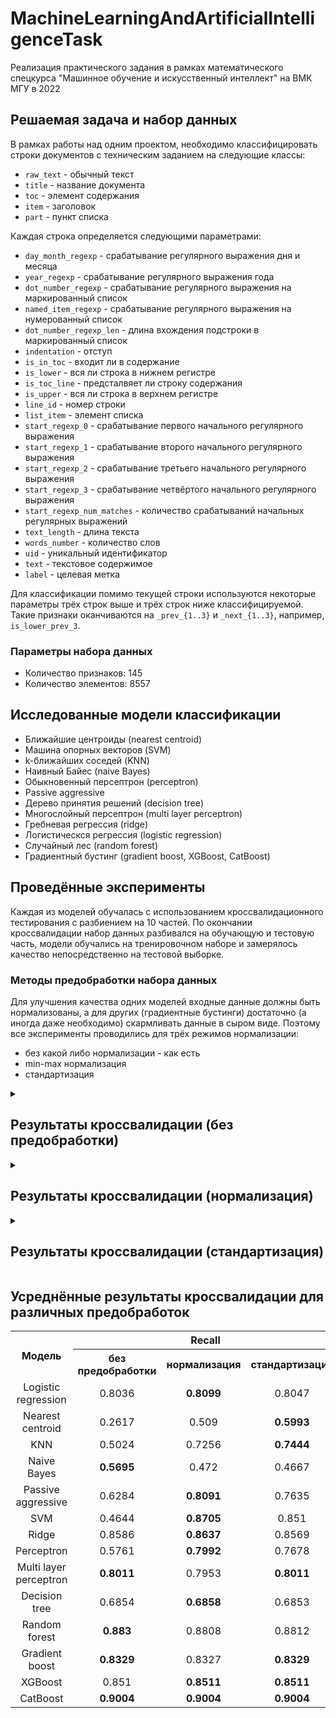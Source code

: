 # MachineLearningAndArtificialIntelligenceTask
Реализация практического задания в рамках математического спецкурса "Машинное обучение и искусственный интеллект" на ВМК МГУ в 2022

## Решаемая задача и набор данных
В рамках работы над одним проектом, необходимо классифицировать строки документов с техническим заданием на следующие классы:

* `raw_text` - обычный текст
* `title` - название документа
* `toc` - элемент содержания
* `item` - заголовок
* `part` - пункт списка

Каждая строка определяется следующими параметрами:

* `day_month_regexp` - срабатывание регулярного выражения дня и месяца
* `year_regexp` - срабатывание регулярного выражения года
* `dot_number_regexp` - срабатывание регулярного выражения на маркированный список
* `named_item_regexp` - срабатывание регулярного выражения на нумерованный список
* `dot_number_regexp_len` - длина вхождения подстроки в маркированный список
* `indentation` - отступ
* `is_in_toc` - входит ли в содержание
* `is_lower` - вся ли строка в нижнем регистре
* `is_toc_line` - предсталвяет ли строку содержания
* `is_upper` - вся ли строка в верхнем регистре
* `line_id` - номер строки
* `list_item` - элемент списка
* `start_regexp_0` - срабатывание первого начального регулярного выражения
* `start_regexp_1` - срабатывание второго начального регулярного выражения
* `start_regexp_2` - срабатывание третьего начального регулярного выражения
* `start_regexp_3` - срабатывание четвёртого начального регулярного выражения
* `start_regexp_num_matches` - количество срабатываний начальных регулярных выражений
* `text_length` - длина текста
* `words_number` - количество слов
* `uid` - уникальный идентификатор
* `text` - текстовое содержимое
* `label` - целевая метка

Для классификации помимо текущей строки используются некоторые параметры трёх строк выше и трёх строк ниже классифицируемой. Такие признаки оканчиваются на `_prev_{1..3}` и `_next_{1..3}`, например, `is_lower_prev_3`.

### Параметры набора данных

* Количество признаков: 145
* Количество элементов: 8557

## Исследованные модели классификации

* Ближайшие центроиды (nearest centroid)
* Машина опорных векторов (SVM)
* k-ближайших соседей (KNN)
* Наивный Байес (naive Bayes)
* Обыкновенный персептрон (perceptron)
* Passive aggressive
* Дерево принятия решений (decision tree)
* Многослойный персептрон (multi layer perceptron)
* Гребневая регрессия (ridge)
* Логистическся регрессия (logistic regression)
* Случайный лес (random forest)
* Градиентный бустинг (gradient boost, XGBoost, CatBoost)

## Проведённые эксперименты

Каждая из моделей обучалась с использованием кроссвалидационного тестирования с разбиением на 10 частей. По окончании кроссвалидации набор данных разбивался на обучающую и тестовую часть, модели обучались на тренировочном наборе и замерялось качество непосредственно на тестовой выборке.

### Методы предобработки набора данных
Для улучшения качества одних моделей входные данные должны быть нормализованы, а для других (градиентные бустинги) достаточно (а иногда даже необходимо) скармливать данные в сыром виде. Поэтому все эксперименты проводились для трёх режимов нормализации:

* без какой либо нормализации - как есть
* min-max нормализация
* стандартизация

<details>
    <summary><h2>Результаты кроссвалидации (без предобработки)</h2></summary>

### Logistic regression
| Разбиение  | в среднем |     1 / 10 |     2 / 10 |     3 / 10 |     4 / 10 |     5 / 10 |     6 / 10 |     7 / 10 |     8 / 10 |     9 / 10 |    10 / 10 |
|       :-:  |       :-: |        :-: |        :-: |        :-: |        :-: |        :-: |        :-: |        :-: |        :-: |        :-: |        :-: |
| Recall     |    0.8036 |     0.8316 |     0.7318 |     0.8252 |     0.8726 |     0.7960 |     0.6105 |     0.8804 |     0.8557 |     0.8215 |     0.8105 |
| Precision  |    0.8065 |     0.6848 |     0.8656 |     0.8980 |     0.8825 |     0.8094 |     0.6929 |     0.8031 |     0.7417 |     0.8435 |     0.8433 |
| f1         |    0.7847 |     0.7072 |     0.7507 |     0.8286 |     0.8742 |     0.7987 |     0.6324 |     0.8294 |     0.7783 |     0.8261 |     0.8211 |
| Accuracy   |    0.8818 |     0.7967 |     0.8575 |     0.9299 |     0.9077 |     0.8902 |     0.9848 |     0.8737 |     0.8632 |     0.8596 |     0.8550 |

### Nearest centroid
| Разбиение  | в среднем |     1 / 10 |     2 / 10 |     3 / 10 |     4 / 10 |     5 / 10 |     6 / 10 |     7 / 10 |     8 / 10 |     9 / 10 |    10 / 10 |
|       :-:  |       :-: |        :-: |        :-: |        :-: |        :-: |        :-: |        :-: |        :-: |        :-: |        :-: |        :-: |
| Recall     |    0.2617 |     0.4036 |     0.1838 |     0.2611 |     0.2483 |     0.1107 |     0.0000 |     0.3377 |     0.4108 |     0.3679 |     0.2927 |
| Precision  |    0.3527 |     0.4168 |     0.3112 |     0.5353 |     0.5000 |     0.1577 |     0.0000 |     0.4024 |     0.4085 |     0.3857 |     0.4089 |
| f1         |    0.2294 |     0.4014 |     0.1314 |     0.2767 |     0.2543 |     0.1290 |     0.0000 |     0.2605 |     0.3027 |     0.2533 |     0.2845 |
| Accuracy   |    0.2788 |     0.6893 |     0.1589 |     0.2336 |     0.2921 |     0.2079 |     0.0000 |     0.2772 |     0.3041 |     0.3111 |     0.3135 |

### KNN
| Разбиение  | в среднем |     1 / 10 |     2 / 10 |     3 / 10 |     4 / 10 |     5 / 10 |     6 / 10 |     7 / 10 |     8 / 10 |     9 / 10 |    10 / 10 |
|       :-:  |       :-: |        :-: |        :-: |        :-: |        :-: |        :-: |        :-: |        :-: |        :-: |        :-: |        :-: |
| Recall     |    0.5024 |     0.5907 |     0.4079 |     0.5604 |     0.5361 |     0.3747 |     0.4846 |     0.5238 |     0.4610 |     0.5233 |     0.5613 |
| Precision  |    0.4545 |     0.3652 |     0.3720 |     0.4780 |     0.4807 |     0.3395 |     0.4923 |     0.5014 |     0.4358 |     0.5316 |     0.5487 |
| f1         |    0.4533 |     0.4118 |     0.3852 |     0.4931 |     0.4940 |     0.3442 |     0.4880 |     0.4878 |     0.4097 |     0.4812 |     0.5377 |
| Accuracy   |    0.5801 |     0.5596 |     0.5724 |     0.4650 |     0.5082 |     0.7407 |     0.9311 |     0.4947 |     0.4807 |     0.4901 |     0.5591 |

### Naive Bayes
| Разбиение  | в среднем |     1 / 10 |     2 / 10 |     3 / 10 |     4 / 10 |     5 / 10 |     6 / 10 |     7 / 10 |     8 / 10 |     9 / 10 |    10 / 10 |
|       :-:  |       :-: |        :-: |        :-: |        :-: |        :-: |        :-: |        :-: |        :-: |        :-: |        :-: |        :-: |
| Recall     |    0.5695 |     0.7818 |     0.5838 |     0.6286 |     0.6781 |     0.3830 |     0.2296 |     0.6465 |     0.5510 |     0.6772 |     0.5349 |
| Precision  |    0.5977 |     0.7686 |     0.4877 |     0.7708 |     0.7439 |     0.4022 |     0.1581 |     0.6810 |     0.6088 |     0.7222 |     0.6333 |
| f1         |    0.5253 |     0.7692 |     0.4987 |     0.5974 |     0.6543 |     0.3478 |     0.0991 |     0.5810 |     0.5132 |     0.6619 |     0.5304 |
| Accuracy   |    0.5894 |     0.8026 |     0.6600 |     0.6297 |     0.6834 |     0.5970 |     0.1542 |     0.6211 |     0.5485 |     0.6468 |     0.5509 |

### Passive aggressive
| Разбиение  | в среднем |     1 / 10 |     2 / 10 |     3 / 10 |     4 / 10 |     5 / 10 |     6 / 10 |     7 / 10 |     8 / 10 |     9 / 10 |    10 / 10 |
|       :-:  |       :-: |        :-: |        :-: |        :-: |        :-: |        :-: |        :-: |        :-: |        :-: |        :-: |        :-: |
| Recall     |    0.6284 |     0.5617 |     0.4733 |     0.6209 |     0.7240 |     0.3647 |     0.7494 |     0.7400 |     0.6289 |     0.6375 |     0.7840 |
| Precision  |    0.5668 |     0.4208 |     0.5971 |     0.5967 |     0.6246 |     0.3216 |     0.4383 |     0.7245 |     0.6455 |     0.6375 |     0.6616 |
| f1         |    0.5423 |     0.4525 |     0.4910 |     0.4855 |     0.6214 |     0.2101 |     0.5227 |     0.7208 |     0.6152 |     0.6210 |     0.6831 |
| Accuracy   |    0.6855 |     0.6811 |     0.7150 |     0.5339 |     0.7196 |     0.3902 |     0.9790 |     0.7532 |     0.6409 |     0.7357 |     0.7064 |

### SVM
| Разбиение  | в среднем |     1 / 10 |     2 / 10 |     3 / 10 |     4 / 10 |     5 / 10 |     6 / 10 |     7 / 10 |     8 / 10 |     9 / 10 |    10 / 10 |
|       :-:  |       :-: |        :-: |        :-: |        :-: |        :-: |        :-: |        :-: |        :-: |        :-: |        :-: |        :-: |
| Recall     |    0.4644 |     0.2718 |     0.4593 |     0.2158 |     0.5123 |     0.7829 |     0.2418 |     0.4918 |     0.5742 |     0.4420 |     0.6520 |
| Precision  |    0.3018 |     0.2505 |     0.3438 |     0.1595 |     0.3137 |     0.5611 |     0.2491 |     0.2477 |     0.3474 |     0.2246 |     0.3205 |
| f1         |    0.2953 |     0.1929 |     0.3685 |     0.1556 |     0.3180 |     0.5654 |     0.2454 |     0.2325 |     0.3416 |     0.2029 |     0.3305 |
| Accuracy   |    0.5012 |     0.4428 |     0.6098 |     0.3107 |     0.4077 |     0.7465 |     0.9638 |     0.3778 |     0.4398 |     0.3029 |     0.4105 |

### Ridge
| Разбиение  | в среднем |     1 / 10 |     2 / 10 |     3 / 10 |     4 / 10 |     5 / 10 |     6 / 10 |     7 / 10 |     8 / 10 |     9 / 10 |    10 / 10 |
|       :-:  |       :-: |        :-: |        :-: |        :-: |        :-: |        :-: |        :-: |        :-: |        :-: |        :-: |        :-: |
| Recall     |    0.8586 |     0.8843 |     0.8494 |     0.8429 |     0.8500 |     0.9152 |     0.8520 |     0.8733 |     0.8378 |     0.8316 |     0.8498 |
| Precision  |    0.7492 |     0.6342 |     0.6987 |     0.9263 |     0.8017 |     0.6988 |     0.7500 |     0.7550 |     0.6750 |     0.7789 |     0.7731 |
| f1         |    0.7726 |     0.7096 |     0.7541 |     0.8725 |     0.8162 |     0.7318 |     0.7409 |     0.7795 |     0.7213 |     0.7989 |     0.8010 |
| Accuracy   |    0.8714 |     0.8259 |     0.8493 |     0.9042 |     0.8902 |     0.8902 |     0.9778 |     0.8374 |     0.8444 |     0.8468 |     0.8480 |

### Perceptron
| Разбиение  | в среднем |     1 / 10 |     2 / 10 |     3 / 10 |     4 / 10 |     5 / 10 |     6 / 10 |     7 / 10 |     8 / 10 |     9 / 10 |    10 / 10 |
|       :-:  |       :-: |        :-: |        :-: |        :-: |        :-: |        :-: |        :-: |        :-: |        :-: |        :-: |        :-: |
| Recall     |    0.5761 |     0.5348 |     0.3267 |     0.4637 |     0.4907 |     0.6961 |     0.6850 |     0.5773 |     0.7079 |     0.6698 |     0.6086 |
| Precision  |    0.5209 |     0.3692 |     0.3286 |     0.3392 |     0.5409 |     0.6358 |     0.8062 |     0.6128 |     0.4183 |     0.5704 |     0.5879 |
| f1         |    0.4833 |     0.3636 |     0.2369 |     0.3622 |     0.5031 |     0.6571 |     0.6114 |     0.5826 |     0.4129 |     0.5187 |     0.5843 |
| Accuracy   |    0.6314 |     0.6986 |     0.4136 |     0.5035 |     0.6600 |     0.7255 |     0.8423 |     0.6117 |     0.5696 |     0.6304 |     0.6585 |

### Multi layer perceptron
| Разбиение  | в среднем |     1 / 10 |     2 / 10 |     3 / 10 |     4 / 10 |     5 / 10 |     6 / 10 |     7 / 10 |     8 / 10 |     9 / 10 |    10 / 10 |
|       :-:  |       :-: |        :-: |        :-: |        :-: |        :-: |        :-: |        :-: |        :-: |        :-: |        :-: |        :-: |
| Recall     |    0.8011 |     0.8655 |     0.7608 |     0.8695 |     0.8142 |     0.7690 |     0.6994 |     0.8812 |     0.7854 |     0.7884 |     0.7777 |
| Precision  |    0.7848 |     0.6785 |     0.8582 |     0.8271 |     0.8309 |     0.7418 |     0.6953 |     0.8481 |     0.7304 |     0.8669 |     0.7708 |
| f1         |    0.7782 |     0.7385 |     0.7754 |     0.8252 |     0.8191 |     0.7537 |     0.6960 |     0.8593 |     0.7442 |     0.8113 |     0.7591 |
| Accuracy   |    0.8642 |     0.8329 |     0.8528 |     0.8563 |     0.8820 |     0.8493 |     0.9942 |     0.8795 |     0.8281 |     0.8842 |     0.7825 |

### Decision tree
| Разбиение  | в среднем |     1 / 10 |     2 / 10 |     3 / 10 |     4 / 10 |     5 / 10 |     6 / 10 |     7 / 10 |     8 / 10 |     9 / 10 |    10 / 10 |
|       :-:  |       :-: |        :-: |        :-: |        :-: |        :-: |        :-: |        :-: |        :-: |        :-: |        :-: |        :-: |
| Recall     |    0.6854 |     0.8057 |     0.4701 |     0.7559 |     0.7747 |     0.4614 |     0.4834 |     0.8321 |     0.7394 |     0.7724 |     0.7592 |
| Precision  |    0.7130 |     0.7438 |     0.6307 |     0.8575 |     0.8703 |     0.4381 |     0.5103 |     0.7972 |     0.6595 |     0.8520 |     0.7705 |
| f1         |    0.6843 |     0.7505 |     0.4830 |     0.7992 |     0.8132 |     0.4474 |     0.4920 |     0.8095 |     0.6842 |     0.8009 |     0.7633 |
| Accuracy   |    0.8362 |     0.8037 |     0.6811 |     0.8703 |     0.8692 |     0.8843 |     0.9778 |     0.8491 |     0.7778 |     0.8491 |     0.8000 |

### Random forest
| Разбиение  | в среднем |     1 / 10 |     2 / 10 |     3 / 10 |     4 / 10 |     5 / 10 |     6 / 10 |     7 / 10 |     8 / 10 |     9 / 10 |    10 / 10 |
|       :-:  |       :-: |        :-: |        :-: |        :-: |        :-: |        :-: |        :-: |        :-: |        :-: |        :-: |        :-: |
| Recall     |    0.8830 |     0.8454 |     0.8585 |     0.9595 |     0.9472 |     0.6935 |     0.9992 |     0.9081 |     0.9225 |     0.8507 |     0.8451 |
| Precision  |    0.8067 |     0.5745 |     0.8884 |     0.9500 |     0.8840 |     0.5764 |     0.9454 |     0.8371 |     0.7261 |     0.8948 |     0.7898 |
| f1         |    0.8250 |     0.6191 |     0.8664 |     0.9544 |     0.9094 |     0.6093 |     0.9710 |     0.8646 |     0.7792 |     0.8639 |     0.8123 |
| Accuracy   |    0.9018 |     0.8002 |     0.8820 |     0.9650 |     0.9322 |     0.9100 |     0.9977 |     0.8959 |     0.8830 |     0.8982 |     0.8538 |

### Gradient boost
| Разбиение  | в среднем |     1 / 10 |     2 / 10 |     3 / 10 |     4 / 10 |     5 / 10 |     6 / 10 |     7 / 10 |     8 / 10 |     9 / 10 |    10 / 10 |
|       :-:  |       :-: |        :-: |        :-: |        :-: |        :-: |        :-: |        :-: |        :-: |        :-: |        :-: |        :-: |
| Recall     |    0.8329 |     0.8966 |     0.5546 |     0.9365 |     0.9078 |     0.7017 |     0.7494 |     0.9247 |     0.8797 |     0.8897 |     0.8885 |
| Precision  |    0.7921 |     0.8046 |     0.6795 |     0.9146 |     0.9085 |     0.5733 |     0.7079 |     0.8488 |     0.7453 |     0.9142 |     0.8243 |
| f1         |    0.7967 |     0.8378 |     0.5498 |     0.9227 |     0.9058 |     0.6071 |     0.7276 |     0.8787 |     0.7891 |     0.8981 |     0.8504 |
| Accuracy   |    0.9051 |     0.8680 |     0.8201 |     0.9544 |     0.9276 |     0.9112 |     0.9930 |     0.9099 |     0.8655 |     0.9170 |     0.8842 |

### XGBoost
| Разбиение  | в среднем |     1 / 10 |     2 / 10 |     3 / 10 |     4 / 10 |     5 / 10 |     6 / 10 |     7 / 10 |     8 / 10 |     9 / 10 |    10 / 10 |
|       :-:  |       :-: |        :-: |        :-: |        :-: |        :-: |        :-: |        :-: |        :-: |        :-: |        :-: |        :-: |
| Recall     |    0.8510 |     0.8860 |     0.5871 |     0.8953 |     0.9227 |     0.6929 |     0.9622 |     0.9202 |     0.9033 |     0.8866 |     0.8535 |
| Precision  |    0.8242 |     0.7796 |     0.7159 |     0.9084 |     0.9425 |     0.5772 |     0.9450 |     0.8560 |     0.7561 |     0.9182 |     0.8428 |
| f1         |    0.8248 |     0.8233 |     0.6010 |     0.9003 |     0.9313 |     0.6096 |     0.9534 |     0.8800 |     0.8033 |     0.8990 |     0.8469 |
| Accuracy   |    0.9119 |     0.8692 |     0.8657 |     0.9439 |     0.9276 |     0.9112 |     0.9965 |     0.9123 |     0.8678 |     0.9427 |     0.8819 |

### CatBoost
| Разбиение  | в среднем |     1 / 10 |     2 / 10 |     3 / 10 |     4 / 10 |     5 / 10 |     6 / 10 |     7 / 10 |     8 / 10 |     9 / 10 |    10 / 10 |
|       :-:  |       :-: |        :-: |        :-: |        :-: |        :-: |        :-: |        :-: |        :-: |        :-: |        :-: |        :-: |
| Recall     |    0.9004 |     0.9225 |     0.7452 |     0.9247 |     0.9302 |     0.9496 |     0.9622 |     0.9249 |     0.9245 |     0.8747 |     0.8457 |
| Precision  |    0.8630 |     0.7939 |     0.8815 |     0.9147 |     0.9369 |     0.7661 |     0.9450 |     0.8560 |     0.7866 |     0.9354 |     0.8141 |
| f1         |    0.8680 |     0.8456 |     0.7778 |     0.9182 |     0.9327 |     0.8127 |     0.9534 |     0.8814 |     0.8329 |     0.8970 |     0.8282 |
| Accuracy   |    0.9139 |     0.8855 |     0.8633 |     0.9498 |     0.9334 |     0.9136 |     0.9965 |     0.9088 |     0.8901 |     0.9298 |     0.8678 |

</details>


<details>
    <summary><h2>Результаты кроссвалидации (нормализация)</h2></summary>

### Logistic regression
| Разбиение  | в среднем |     1 / 10 |     2 / 10 |     3 / 10 |     4 / 10 |     5 / 10 |     6 / 10 |     7 / 10 |     8 / 10 |     9 / 10 |    10 / 10 |
|       :-:  |       :-: |        :-: |        :-: |        :-: |        :-: |        :-: |        :-: |        :-: |        :-: |        :-: |        :-: |
| Recall     |    0.8099 |     0.9174 |     0.6571 |     0.8089 |     0.8837 |     0.7940 |     0.6164 |     0.8994 |     0.8464 |     0.8525 |     0.8228 |
| Precision  |    0.7600 |     0.6576 |     0.6064 |     0.9146 |     0.8699 |     0.7296 |     0.6026 |     0.8137 |     0.7518 |     0.8873 |     0.7664 |
| f1         |    0.7647 |     0.7148 |     0.6249 |     0.8357 |     0.8741 |     0.7500 |     0.5751 |     0.8408 |     0.7787 |     0.8646 |     0.7884 |
| Accuracy   |    0.8883 |     0.8668 |     0.8341 |     0.9194 |     0.9054 |     0.8914 |     0.9836 |     0.8854 |     0.8643 |     0.8936 |     0.8386 |

### Nearest centroid
| Разбиение  | в среднем |     1 / 10 |     2 / 10 |     3 / 10 |     4 / 10 |     5 / 10 |     6 / 10 |     7 / 10 |     8 / 10 |     9 / 10 |    10 / 10 |
|       :-:  |       :-: |        :-: |        :-: |        :-: |        :-: |        :-: |        :-: |        :-: |        :-: |        :-: |        :-: |
| Recall     |    0.5090 |     0.4742 |     0.4796 |     0.4970 |     0.5212 |     0.4033 |     0.4620 |     0.5890 |     0.4803 |     0.5603 |     0.6234 |
| Precision  |    0.5279 |     0.3193 |     0.5433 |     0.5910 |     0.7007 |     0.3591 |     0.2272 |     0.6610 |     0.5508 |     0.6564 |     0.6704 |
| f1         |    0.4700 |     0.2829 |     0.4689 |     0.4980 |     0.5343 |     0.3751 |     0.2860 |     0.5988 |     0.4771 |     0.5601 |     0.6186 |
| Accuracy   |    0.6571 |     0.6157 |     0.6928 |     0.6484 |     0.6414 |     0.7523 |     0.7371 |     0.6515 |     0.5544 |     0.6480 |     0.6292 |

### KNN
| Разбиение  | в среднем |     1 / 10 |     2 / 10 |     3 / 10 |     4 / 10 |     5 / 10 |     6 / 10 |     7 / 10 |     8 / 10 |     9 / 10 |    10 / 10 |
|       :-:  |       :-: |        :-: |        :-: |        :-: |        :-: |        :-: |        :-: |        :-: |        :-: |        :-: |        :-: |
| Recall     |    0.7256 |     0.5945 |     0.6370 |     0.8521 |     0.8063 |     0.8035 |     0.4616 |     0.8288 |     0.7667 |     0.7760 |     0.7293 |
| Precision  |    0.6351 |     0.4627 |     0.4996 |     0.8481 |     0.8122 |     0.6948 |     0.4830 |     0.6627 |     0.5757 |     0.6786 |     0.6340 |
| f1         |    0.6514 |     0.4927 |     0.5449 |     0.8455 |     0.8059 |     0.7210 |     0.4356 |     0.6952 |     0.6106 |     0.7130 |     0.6498 |
| Accuracy   |    0.8257 |     0.7500 |     0.8072 |     0.8680 |     0.8879 |     0.8703 |     0.9685 |     0.7883 |     0.7743 |     0.7813 |     0.7614 |

### Naive Bayes
| Разбиение  | в среднем |     1 / 10 |     2 / 10 |     3 / 10 |     4 / 10 |     5 / 10 |     6 / 10 |     7 / 10 |     8 / 10 |     9 / 10 |    10 / 10 |
|       :-:  |       :-: |        :-: |        :-: |        :-: |        :-: |        :-: |        :-: |        :-: |        :-: |        :-: |        :-: |
| Recall     |    0.4720 |     0.6667 |     0.4906 |     0.4149 |     0.5855 |     0.3859 |     0.2096 |     0.3938 |     0.4904 |     0.6349 |     0.4477 |
| Precision  |    0.5140 |     0.6307 |     0.3945 |     0.6914 |     0.6787 |     0.3489 |     0.0706 |     0.6145 |     0.5544 |     0.5720 |     0.5847 |
| f1         |    0.3909 |     0.5021 |     0.3221 |     0.4546 |     0.5231 |     0.2442 |     0.0265 |     0.4585 |     0.4324 |     0.4725 |     0.4728 |
| Accuracy   |    0.4135 |     0.3189 |     0.3271 |     0.4848 |     0.5654 |     0.4591 |     0.0292 |     0.5357 |     0.4655 |     0.4491 |     0.5006 |

### Passive aggressive
| Разбиение  | в среднем |     1 / 10 |     2 / 10 |     3 / 10 |     4 / 10 |     5 / 10 |     6 / 10 |     7 / 10 |     8 / 10 |     9 / 10 |    10 / 10 |
|       :-:  |       :-: |        :-: |        :-: |        :-: |        :-: |        :-: |        :-: |        :-: |        :-: |        :-: |        :-: |
| Recall     |    0.8091 |     0.8197 |     0.8519 |     0.7782 |     0.8454 |     0.8847 |     0.6050 |     0.8966 |     0.7559 |     0.8584 |     0.7953 |
| Precision  |    0.7897 |     0.6448 |     0.8607 |     0.9234 |     0.8853 |     0.8024 |     0.6893 |     0.7854 |     0.6653 |     0.8795 |     0.7608 |
| f1         |    0.7791 |     0.6787 |     0.8486 |     0.8138 |     0.8615 |     0.8330 |     0.6255 |     0.8148 |     0.6798 |     0.8605 |     0.7746 |
| Accuracy   |    0.8565 |     0.7780 |     0.8586 |     0.8843 |     0.8703 |     0.9077 |     0.9708 |     0.8702 |     0.7579 |     0.8725 |     0.7942 |

### SVM
| Разбиение  | в среднем |     1 / 10 |     2 / 10 |     3 / 10 |     4 / 10 |     5 / 10 |     6 / 10 |     7 / 10 |     8 / 10 |     9 / 10 |    10 / 10 |
|       :-:  |       :-: |        :-: |        :-: |        :-: |        :-: |        :-: |        :-: |        :-: |        :-: |        :-: |        :-: |
| Recall     |    0.8705 |     0.9303 |     0.8548 |     0.9030 |     0.8705 |     0.8820 |     0.7762 |     0.9010 |     0.8709 |     0.8779 |     0.8382 |
| Precision  |    0.7949 |     0.7258 |     0.7363 |     0.9188 |     0.8728 |     0.7284 |     0.7325 |     0.8173 |     0.7498 |     0.8927 |     0.7749 |
| f1         |    0.8085 |     0.7986 |     0.7833 |     0.9099 |     0.8689 |     0.7629 |     0.6529 |     0.8454 |     0.7821 |     0.8828 |     0.7979 |
| Accuracy   |    0.8968 |     0.8727 |     0.8598 |     0.9369 |     0.9065 |     0.9030 |     0.9766 |     0.8854 |     0.8713 |     0.9088 |     0.8468 |

### Ridge
| Разбиение  | в среднем |     1 / 10 |     2 / 10 |     3 / 10 |     4 / 10 |     5 / 10 |     6 / 10 |     7 / 10 |     8 / 10 |     9 / 10 |    10 / 10 |
|       :-:  |       :-: |        :-: |        :-: |        :-: |        :-: |        :-: |        :-: |        :-: |        :-: |        :-: |        :-: |
| Recall     |    0.8637 |     0.9205 |     0.8898 |     0.8567 |     0.8409 |     0.9203 |     0.8531 |     0.8705 |     0.8290 |     0.8291 |     0.8274 |
| Precision  |    0.7520 |     0.6339 |     0.6904 |     0.9309 |     0.8180 |     0.7123 |     0.8027 |     0.7462 |     0.6657 |     0.7757 |     0.7442 |
| f1         |    0.7770 |     0.7162 |     0.7577 |     0.8840 |     0.8217 |     0.7491 |     0.7919 |     0.7695 |     0.7122 |     0.7959 |     0.7721 |
| Accuracy   |    0.8698 |     0.8271 |     0.8446 |     0.9054 |     0.8925 |     0.8949 |     0.9813 |     0.8316 |     0.8409 |     0.8444 |     0.8351 |

### Perceptron
| Разбиение  | в среднем |     1 / 10 |     2 / 10 |     3 / 10 |     4 / 10 |     5 / 10 |     6 / 10 |     7 / 10 |     8 / 10 |     9 / 10 |    10 / 10 |
|       :-:  |       :-: |        :-: |        :-: |        :-: |        :-: |        :-: |        :-: |        :-: |        :-: |        :-: |        :-: |
| Recall     |    0.7992 |     0.8482 |     0.8328 |     0.7819 |     0.8511 |     0.8428 |     0.4925 |     0.8924 |     0.7477 |     0.8585 |     0.8438 |
| Precision  |    0.7845 |     0.6452 |     0.8107 |     0.9321 |     0.9057 |     0.7056 |     0.6254 |     0.7729 |     0.7567 |     0.8796 |     0.8110 |
| f1         |    0.7613 |     0.6657 |     0.8158 |     0.8128 |     0.8698 |     0.7338 |     0.4975 |     0.8032 |     0.7398 |     0.8539 |     0.8205 |
| Accuracy   |    0.8676 |     0.8271 |     0.8551 |     0.8972 |     0.8820 |     0.8925 |     0.9159 |     0.8620 |     0.8222 |     0.8678 |     0.8538 |

### Multi layer perceptron
| Разбиение  | в среднем |     1 / 10 |     2 / 10 |     3 / 10 |     4 / 10 |     5 / 10 |     6 / 10 |     7 / 10 |     8 / 10 |     9 / 10 |    10 / 10 |
|       :-:  |       :-: |        :-: |        :-: |        :-: |        :-: |        :-: |        :-: |        :-: |        :-: |        :-: |        :-: |
| Recall     |    0.7953 |     0.8929 |     0.8630 |     0.8555 |     0.8437 |     0.6725 |     0.4814 |     0.8829 |     0.8101 |     0.8284 |     0.8228 |
| Precision  |    0.7860 |     0.7833 |     0.8771 |     0.8744 |     0.9108 |     0.5663 |     0.5213 |     0.8612 |     0.7571 |     0.8973 |     0.8116 |
| f1         |    0.7796 |     0.8162 |     0.8658 |     0.8517 |     0.8740 |     0.5956 |     0.4913 |     0.8701 |     0.7638 |     0.8526 |     0.8152 |
| Accuracy   |    0.8913 |     0.8762 |     0.8692 |     0.9182 |     0.9159 |     0.9054 |     0.9743 |     0.8854 |     0.8316 |     0.8947 |     0.8421 |

### Decision tree
| Разбиение  | в среднем |     1 / 10 |     2 / 10 |     3 / 10 |     4 / 10 |     5 / 10 |     6 / 10 |     7 / 10 |     8 / 10 |     9 / 10 |    10 / 10 |
|       :-:  |       :-: |        :-: |        :-: |        :-: |        :-: |        :-: |        :-: |        :-: |        :-: |        :-: |        :-: |
| Recall     |    0.6858 |     0.8057 |     0.4696 |     0.7577 |     0.7803 |     0.4627 |     0.4834 |     0.8321 |     0.7394 |     0.7678 |     0.7592 |
| Precision  |    0.7124 |     0.7438 |     0.6296 |     0.8583 |     0.8703 |     0.4390 |     0.5103 |     0.7972 |     0.6595 |     0.8450 |     0.7705 |
| f1         |    0.6843 |     0.7505 |     0.4819 |     0.8007 |     0.8173 |     0.4484 |     0.4920 |     0.8095 |     0.6842 |     0.7957 |     0.7633 |
| Accuracy   |    0.8361 |     0.8037 |     0.6787 |     0.8727 |     0.8692 |     0.8867 |     0.9778 |     0.8491 |     0.7778 |     0.8456 |     0.8000 |

### Random forest
| Разбиение  | в среднем |     1 / 10 |     2 / 10 |     3 / 10 |     4 / 10 |     5 / 10 |     6 / 10 |     7 / 10 |     8 / 10 |     9 / 10 |    10 / 10 |
|       :-:  |       :-: |        :-: |        :-: |        :-: |        :-: |        :-: |        :-: |        :-: |        :-: |        :-: |        :-: |
| Recall     |    0.8808 |     0.8450 |     0.8585 |     0.9413 |     0.9472 |     0.6923 |     0.9992 |     0.9081 |     0.9225 |     0.8507 |     0.8430 |
| Precision  |    0.8043 |     0.5746 |     0.8884 |     0.9367 |     0.8840 |     0.5721 |     0.9454 |     0.8371 |     0.7261 |     0.8934 |     0.7851 |
| f1         |    0.8224 |     0.6191 |     0.8664 |     0.9380 |     0.9094 |     0.6047 |     0.9710 |     0.8646 |     0.7792 |     0.8636 |     0.8083 |
| Accuracy   |    0.9015 |     0.8002 |     0.8820 |     0.9638 |     0.9322 |     0.9089 |     0.9977 |     0.8959 |     0.8830 |     0.8982 |     0.8526 |

### Gradient boost
| Разбиение  | в среднем |     1 / 10 |     2 / 10 |     3 / 10 |     4 / 10 |     5 / 10 |     6 / 10 |     7 / 10 |     8 / 10 |     9 / 10 |    10 / 10 |
|       :-:  |       :-: |        :-: |        :-: |        :-: |        :-: |        :-: |        :-: |        :-: |        :-: |        :-: |        :-: |
| Recall     |    0.8327 |     0.8966 |     0.5546 |     0.9365 |     0.9078 |     0.7017 |     0.7494 |     0.9247 |     0.8797 |     0.8871 |     0.8885 |
| Precision  |    0.7917 |     0.8046 |     0.6795 |     0.9146 |     0.9085 |     0.5733 |     0.7079 |     0.8488 |     0.7453 |     0.9105 |     0.8243 |
| f1         |    0.7964 |     0.8378 |     0.5498 |     0.9227 |     0.9058 |     0.6071 |     0.7276 |     0.8787 |     0.7891 |     0.8949 |     0.8504 |
| Accuracy   |    0.9046 |     0.8680 |     0.8201 |     0.9544 |     0.9276 |     0.9112 |     0.9930 |     0.9099 |     0.8655 |     0.9123 |     0.8842 |

### XGBoost
| Разбиение  | в среднем |     1 / 10 |     2 / 10 |     3 / 10 |     4 / 10 |     5 / 10 |     6 / 10 |     7 / 10 |     8 / 10 |     9 / 10 |    10 / 10 |
|       :-:  |       :-: |        :-: |        :-: |        :-: |        :-: |        :-: |        :-: |        :-: |        :-: |        :-: |        :-: |
| Recall     |    0.8511 |     0.8877 |     0.5871 |     0.8953 |     0.9227 |     0.6929 |     0.9622 |     0.9202 |     0.9033 |     0.8866 |     0.8535 |
| Precision  |    0.8243 |     0.7813 |     0.7159 |     0.9084 |     0.9425 |     0.5772 |     0.9450 |     0.8560 |     0.7561 |     0.9182 |     0.8428 |
| f1         |    0.8250 |     0.8253 |     0.6010 |     0.9003 |     0.9313 |     0.6096 |     0.9534 |     0.8800 |     0.8033 |     0.8990 |     0.8469 |
| Accuracy   |    0.9120 |     0.8703 |     0.8657 |     0.9439 |     0.9276 |     0.9112 |     0.9965 |     0.9123 |     0.8678 |     0.9427 |     0.8819 |

### CatBoost
| Разбиение  | в среднем |     1 / 10 |     2 / 10 |     3 / 10 |     4 / 10 |     5 / 10 |     6 / 10 |     7 / 10 |     8 / 10 |     9 / 10 |    10 / 10 |
|       :-:  |       :-: |        :-: |        :-: |        :-: |        :-: |        :-: |        :-: |        :-: |        :-: |        :-: |        :-: |
| Recall     |    0.9004 |     0.9225 |     0.7452 |     0.9247 |     0.9302 |     0.9496 |     0.9622 |     0.9249 |     0.9245 |     0.8747 |     0.8457 |
| Precision  |    0.8630 |     0.7939 |     0.8815 |     0.9147 |     0.9369 |     0.7661 |     0.9450 |     0.8560 |     0.7866 |     0.9354 |     0.8141 |
| f1         |    0.8680 |     0.8456 |     0.7778 |     0.9182 |     0.9327 |     0.8127 |     0.9534 |     0.8814 |     0.8329 |     0.8970 |     0.8282 |
| Accuracy   |    0.9139 |     0.8855 |     0.8633 |     0.9498 |     0.9334 |     0.9136 |     0.9965 |     0.9088 |     0.8901 |     0.9298 |     0.8678 |

</details>


<details>
    <summary><h2>Результаты кроссвалидации (стандартизация)</h2></summary>

### Logistic regression
| Разбиение  | в среднем |     1 / 10 |     2 / 10 |     3 / 10 |     4 / 10 |     5 / 10 |     6 / 10 |     7 / 10 |     8 / 10 |     9 / 10 |    10 / 10 |
|       :-:  |       :-: |        :-: |        :-: |        :-: |        :-: |        :-: |        :-: |        :-: |        :-: |        :-: |        :-: |
| Recall     |    0.8047 |     0.8865 |     0.6886 |     0.8127 |     0.8674 |     0.8448 |     0.5744 |     0.9187 |     0.8298 |     0.8230 |     0.8007 |
| Precision  |    0.7880 |     0.6732 |     0.6889 |     0.9396 |     0.9094 |     0.7525 |     0.6274 |     0.8654 |     0.7544 |     0.9069 |     0.7626 |
| f1         |    0.7810 |     0.7355 |     0.6845 |     0.8461 |     0.8869 |     0.7815 |     0.5848 |     0.8859 |     0.7759 |     0.8500 |     0.7787 |
| Accuracy   |    0.8930 |     0.8563 |     0.8621 |     0.9241 |     0.9206 |     0.9019 |     0.9801 |     0.9041 |     0.8538 |     0.9099 |     0.8175 |

### Nearest centroid
| Разбиение  | в среднем |     1 / 10 |     2 / 10 |     3 / 10 |     4 / 10 |     5 / 10 |     6 / 10 |     7 / 10 |     8 / 10 |     9 / 10 |    10 / 10 |
|       :-:  |       :-: |        :-: |        :-: |        :-: |        :-: |        :-: |        :-: |        :-: |        :-: |        :-: |        :-: |
| Recall     |    0.5993 |     0.7743 |     0.4764 |     0.6343 |     0.6694 |     0.6142 |     0.3243 |     0.6858 |     0.5246 |     0.6146 |     0.6748 |
| Precision  |    0.6368 |     0.5265 |     0.5397 |     0.7988 |     0.8078 |     0.6410 |     0.3333 |     0.7056 |     0.5889 |     0.7333 |     0.6925 |
| f1         |    0.5783 |     0.4959 |     0.4745 |     0.6388 |     0.7131 |     0.6229 |     0.3288 |     0.6881 |     0.5373 |     0.6171 |     0.6663 |
| Accuracy   |    0.7225 |     0.7336 |     0.6916 |     0.6846 |     0.7465 |     0.7336 |     0.9673 |     0.7041 |     0.6105 |     0.6819 |     0.6713 |

### KNN
| Разбиение  | в среднем |     1 / 10 |     2 / 10 |     3 / 10 |     4 / 10 |     5 / 10 |     6 / 10 |     7 / 10 |     8 / 10 |     9 / 10 |    10 / 10 |
|       :-:  |       :-: |        :-: |        :-: |        :-: |        :-: |        :-: |        :-: |        :-: |        :-: |        :-: |        :-: |
| Recall     |    0.7444 |     0.7899 |     0.6139 |     0.6997 |     0.7902 |     0.8362 |     0.7170 |     0.8014 |     0.6891 |     0.7733 |     0.7337 |
| Precision  |    0.6866 |     0.6812 |     0.5275 |     0.8462 |     0.7877 |     0.6892 |     0.6584 |     0.6848 |     0.5623 |     0.7537 |     0.6751 |
| f1         |    0.6924 |     0.7152 |     0.5613 |     0.7179 |     0.7768 |     0.7187 |     0.6629 |     0.7241 |     0.5944 |     0.7606 |     0.6921 |
| Accuracy   |    0.8113 |     0.7967 |     0.7921 |     0.8236 |     0.8411 |     0.8692 |     0.9743 |     0.7520 |     0.7216 |     0.7988 |     0.7439 |

### Naive Bayes
| Разбиение  | в среднем |     1 / 10 |     2 / 10 |     3 / 10 |     4 / 10 |     5 / 10 |     6 / 10 |     7 / 10 |     8 / 10 |     9 / 10 |    10 / 10 |
|       :-:  |       :-: |        :-: |        :-: |        :-: |        :-: |        :-: |        :-: |        :-: |        :-: |        :-: |        :-: |
| Recall     |    0.4667 |     0.6566 |     0.4712 |     0.4133 |     0.5837 |     0.3711 |     0.2094 |     0.3866 |     0.4824 |     0.6464 |     0.4461 |
| Precision  |    0.5069 |     0.6213 |     0.3833 |     0.6864 |     0.6816 |     0.3423 |     0.0703 |     0.6008 |     0.5448 |     0.5561 |     0.5819 |
| f1         |    0.3863 |     0.4956 |     0.3211 |     0.4515 |     0.5215 |     0.2334 |     0.0258 |     0.4455 |     0.4266 |     0.4690 |     0.4733 |
| Accuracy   |    0.4075 |     0.3131 |     0.3259 |     0.4825 |     0.5666 |     0.4428 |     0.0280 |     0.5228 |     0.4596 |     0.4374 |     0.4959 |

### Passive aggressive
| Разбиение  | в среднем |     1 / 10 |     2 / 10 |     3 / 10 |     4 / 10 |     5 / 10 |     6 / 10 |     7 / 10 |     8 / 10 |     9 / 10 |    10 / 10 |
|       :-:  |       :-: |        :-: |        :-: |        :-: |        :-: |        :-: |        :-: |        :-: |        :-: |        :-: |        :-: |
| Recall     |    0.7635 |     0.8064 |     0.6500 |     0.8176 |     0.8404 |     0.8115 |     0.5243 |     0.8209 |     0.7827 |     0.8013 |     0.7798 |
| Precision  |    0.7390 |     0.6711 |     0.6693 |     0.9260 |     0.8913 |     0.7189 |     0.4811 |     0.7614 |     0.6653 |     0.8486 |     0.7566 |
| f1         |    0.7405 |     0.7160 |     0.6542 |     0.8585 |     0.8639 |     0.7442 |     0.5012 |     0.7815 |     0.7001 |     0.8203 |     0.7649 |
| Accuracy   |    0.8621 |     0.8236 |     0.8470 |     0.9206 |     0.9054 |     0.8902 |     0.9790 |     0.8175 |     0.7906 |     0.8386 |     0.8082 |

### SVM
| Разбиение  | в среднем |     1 / 10 |     2 / 10 |     3 / 10 |     4 / 10 |     5 / 10 |     6 / 10 |     7 / 10 |     8 / 10 |     9 / 10 |    10 / 10 |
|       :-:  |       :-: |        :-: |        :-: |        :-: |        :-: |        :-: |        :-: |        :-: |        :-: |        :-: |        :-: |
| Recall     |    0.8510 |     0.9188 |     0.8862 |     0.8687 |     0.8682 |     0.9142 |     0.6167 |     0.8801 |     0.8815 |     0.8497 |     0.8261 |
| Precision  |    0.7718 |     0.7572 |     0.8786 |     0.9036 |     0.8391 |     0.7360 |     0.6283 |     0.7308 |     0.6849 |     0.8779 |     0.6816 |
| f1         |    0.7889 |     0.8203 |     0.8777 |     0.8752 |     0.8471 |     0.7752 |     0.5960 |     0.7779 |     0.7393 |     0.8584 |     0.7213 |
| Accuracy   |    0.8826 |     0.8703 |     0.8808 |     0.9416 |     0.8855 |     0.9065 |     0.9836 |     0.8456 |     0.8433 |     0.8807 |     0.7883 |

### Ridge
| Разбиение  | в среднем |     1 / 10 |     2 / 10 |     3 / 10 |     4 / 10 |     5 / 10 |     6 / 10 |     7 / 10 |     8 / 10 |     9 / 10 |    10 / 10 |
|       :-:  |       :-: |        :-: |        :-: |        :-: |        :-: |        :-: |        :-: |        :-: |        :-: |        :-: |        :-: |
| Recall     |    0.8569 |     0.8843 |     0.8494 |     0.8429 |     0.8500 |     0.9152 |     0.8523 |     0.8728 |     0.8341 |     0.8316 |     0.8366 |
| Precision  |    0.7486 |     0.6342 |     0.6987 |     0.9263 |     0.8017 |     0.6988 |     0.7676 |     0.7513 |     0.6712 |     0.7789 |     0.7574 |
| f1         |    0.7721 |     0.7096 |     0.7541 |     0.8725 |     0.8162 |     0.7318 |     0.7591 |     0.7759 |     0.7178 |     0.7989 |     0.7852 |
| Accuracy   |    0.8707 |     0.8259 |     0.8493 |     0.9042 |     0.8902 |     0.8902 |     0.9790 |     0.8363 |     0.8433 |     0.8468 |     0.8421 |

### Perceptron
| Разбиение  | в среднем |     1 / 10 |     2 / 10 |     3 / 10 |     4 / 10 |     5 / 10 |     6 / 10 |     7 / 10 |     8 / 10 |     9 / 10 |    10 / 10 |
|       :-:  |       :-: |        :-: |        :-: |        :-: |        :-: |        :-: |        :-: |        :-: |        :-: |        :-: |        :-: |
| Recall     |    0.7678 |     0.7558 |     0.7060 |     0.8057 |     0.8116 |     0.8619 |     0.4605 |     0.9034 |     0.7361 |     0.8487 |     0.7878 |
| Precision  |    0.7718 |     0.7170 |     0.6565 |     0.9298 |     0.8491 |     0.7434 |     0.6282 |     0.8424 |     0.7226 |     0.9134 |     0.7159 |
| f1         |    0.7539 |     0.7165 |     0.6769 |     0.8358 |     0.8292 |     0.7762 |     0.5121 |     0.8634 |     0.7205 |     0.8731 |     0.7350 |
| Accuracy   |    0.8696 |     0.7956 |     0.8657 |     0.9159 |     0.8902 |     0.9030 |     0.9404 |     0.8947 |     0.8082 |     0.9076 |     0.7743 |

### Multi layer perceptron
| Разбиение  | в среднем |     1 / 10 |     2 / 10 |     3 / 10 |     4 / 10 |     5 / 10 |     6 / 10 |     7 / 10 |     8 / 10 |     9 / 10 |    10 / 10 |
|       :-:  |       :-: |        :-: |        :-: |        :-: |        :-: |        :-: |        :-: |        :-: |        :-: |        :-: |        :-: |
| Recall     |    0.8011 |     0.8458 |     0.5958 |     0.8061 |     0.8816 |     0.8822 |     0.6006 |     0.8855 |     0.8302 |     0.8769 |     0.8064 |
| Precision  |    0.8003 |     0.7680 |     0.7010 |     0.8904 |     0.8798 |     0.7647 |     0.6645 |     0.8606 |     0.7517 |     0.9264 |     0.7959 |
| f1         |    0.7881 |     0.7989 |     0.6233 |     0.8210 |     0.8797 |     0.7999 |     0.6237 |     0.8685 |     0.7672 |     0.8981 |     0.8006 |
| Accuracy   |    0.8909 |     0.8797 |     0.8470 |     0.9054 |     0.9171 |     0.9112 |     0.9743 |     0.8819 |     0.8480 |     0.9181 |     0.8269 |

### Decision tree
| Разбиение  | в среднем |     1 / 10 |     2 / 10 |     3 / 10 |     4 / 10 |     5 / 10 |     6 / 10 |     7 / 10 |     8 / 10 |     9 / 10 |    10 / 10 |
|       :-:  |       :-: |        :-: |        :-: |        :-: |        :-: |        :-: |        :-: |        :-: |        :-: |        :-: |        :-: |
| Recall     |    0.6853 |     0.8057 |     0.4683 |     0.7559 |     0.7783 |     0.4627 |     0.4834 |     0.8313 |     0.7384 |     0.7693 |     0.7592 |
| Precision  |    0.7127 |     0.7438 |     0.6296 |     0.8575 |     0.8731 |     0.4390 |     0.5103 |     0.7972 |     0.6589 |     0.8473 |     0.7705 |
| f1         |    0.6840 |     0.7505 |     0.4803 |     0.7992 |     0.8163 |     0.4484 |     0.4920 |     0.8089 |     0.6833 |     0.7975 |     0.7633 |
| Accuracy   |    0.8360 |     0.8037 |     0.6787 |     0.8703 |     0.8703 |     0.8867 |     0.9778 |     0.8491 |     0.7766 |     0.8468 |     0.8000 |

### Random forest
| Разбиение  | в среднем |     1 / 10 |     2 / 10 |     3 / 10 |     4 / 10 |     5 / 10 |     6 / 10 |     7 / 10 |     8 / 10 |     9 / 10 |    10 / 10 |
|       :-:  |       :-: |        :-: |        :-: |        :-: |        :-: |        :-: |        :-: |        :-: |        :-: |        :-: |        :-: |
| Recall     |    0.8812 |     0.8462 |     0.8585 |     0.9422 |     0.9472 |     0.6923 |     0.9992 |     0.9081 |     0.9225 |     0.8507 |     0.8451 |
| Precision  |    0.8052 |     0.5762 |     0.8884 |     0.9392 |     0.8840 |     0.5721 |     0.9454 |     0.8371 |     0.7261 |     0.8934 |     0.7898 |
| f1         |    0.8232 |     0.6212 |     0.8664 |     0.9397 |     0.9094 |     0.6047 |     0.9710 |     0.8646 |     0.7792 |     0.8636 |     0.8123 |
| Accuracy   |    0.9018 |     0.8014 |     0.8820 |     0.9650 |     0.9322 |     0.9089 |     0.9977 |     0.8959 |     0.8830 |     0.8982 |     0.8538 |

### Gradient boost
| Разбиение  | в среднем |     1 / 10 |     2 / 10 |     3 / 10 |     4 / 10 |     5 / 10 |     6 / 10 |     7 / 10 |     8 / 10 |     9 / 10 |    10 / 10 |
|       :-:  |       :-: |        :-: |        :-: |        :-: |        :-: |        :-: |        :-: |        :-: |        :-: |        :-: |        :-: |
| Recall     |    0.8329 |     0.8966 |     0.5546 |     0.9365 |     0.9078 |     0.7017 |     0.7494 |     0.9247 |     0.8797 |     0.8897 |     0.8885 |
| Precision  |    0.7921 |     0.8046 |     0.6795 |     0.9146 |     0.9085 |     0.5733 |     0.7079 |     0.8488 |     0.7453 |     0.9142 |     0.8243 |
| f1         |    0.7967 |     0.8378 |     0.5498 |     0.9227 |     0.9058 |     0.6071 |     0.7276 |     0.8787 |     0.7891 |     0.8981 |     0.8504 |
| Accuracy   |    0.9051 |     0.8680 |     0.8201 |     0.9544 |     0.9276 |     0.9112 |     0.9930 |     0.9099 |     0.8655 |     0.9170 |     0.8842 |

### XGBoost
| Разбиение  | в среднем |     1 / 10 |     2 / 10 |     3 / 10 |     4 / 10 |     5 / 10 |     6 / 10 |     7 / 10 |     8 / 10 |     9 / 10 |    10 / 10 |
|       :-:  |       :-: |        :-: |        :-: |        :-: |        :-: |        :-: |        :-: |        :-: |        :-: |        :-: |        :-: |
| Recall     |    0.8511 |     0.8877 |     0.5871 |     0.8953 |     0.9227 |     0.6929 |     0.9622 |     0.9202 |     0.9033 |     0.8866 |     0.8535 |
| Precision  |    0.8243 |     0.7813 |     0.7159 |     0.9084 |     0.9425 |     0.5772 |     0.9450 |     0.8560 |     0.7561 |     0.9182 |     0.8428 |
| f1         |    0.8250 |     0.8253 |     0.6010 |     0.9003 |     0.9313 |     0.6096 |     0.9534 |     0.8800 |     0.8033 |     0.8990 |     0.8469 |
| Accuracy   |    0.9120 |     0.8703 |     0.8657 |     0.9439 |     0.9276 |     0.9112 |     0.9965 |     0.9123 |     0.8678 |     0.9427 |     0.8819 |

### CatBoost
| Разбиение  | в среднем |     1 / 10 |     2 / 10 |     3 / 10 |     4 / 10 |     5 / 10 |     6 / 10 |     7 / 10 |     8 / 10 |     9 / 10 |    10 / 10 |
|       :-:  |       :-: |        :-: |        :-: |        :-: |        :-: |        :-: |        :-: |        :-: |        :-: |        :-: |        :-: |
| Recall     |    0.9004 |     0.9225 |     0.7452 |     0.9247 |     0.9302 |     0.9496 |     0.9622 |     0.9249 |     0.9245 |     0.8747 |     0.8457 |
| Precision  |    0.8630 |     0.7939 |     0.8815 |     0.9147 |     0.9369 |     0.7661 |     0.9450 |     0.8560 |     0.7866 |     0.9354 |     0.8141 |
| f1         |    0.8680 |     0.8456 |     0.7778 |     0.9182 |     0.9327 |     0.8127 |     0.9534 |     0.8814 |     0.8329 |     0.8970 |     0.8282 |
| Accuracy   |    0.9139 |     0.8855 |     0.8633 |     0.9498 |     0.9334 |     0.9136 |     0.9965 |     0.9088 |     0.8901 |     0.9298 |     0.8678 |

</details>

## Усреднённые результаты кроссвалидации для различных предобработок
<table>
    <tr><th rowspan="2">Модель</th><th colspan="3">Recall</th><th colspan="3">Precision</th><th colspan="3">macro f1</th><th colspan="3">Accuracy</th></tr>
    <tr><th>без предобработки</th><th>нормализация</th><th>стандартизация</th><th>без предобработки</th><th>нормализация</th><th>стандартизация</th><th>без предобработки</th><th>нормализация</th><th>стандартизация</th><th>без предобработки</th><th>нормализация</th><th>стандартизация</th></tr>
    <tr align="center"><td>Logistic regression</td><td>0.8036</td><td><b>0.8099</b></td><td>0.8047</td><td><b>0.8065</b></td><td>0.76</td><td>0.788</td><td><b>0.7847</b></td><td>0.7647</td><td>0.781</td><td>0.8818</td><td>0.8883</td><td><b>0.893</b></td></tr>
    <tr align="center"><td>Nearest centroid</td><td>0.2617</td><td>0.509</td><td><b>0.5993</b></td><td>0.3527</td><td>0.5279</td><td><b>0.6368</b></td><td>0.2294</td><td>0.47</td><td><b>0.5783</b></td><td>0.2788</td><td>0.6571</td><td><b>0.7225</b></td></tr>
    <tr align="center"><td>KNN</td><td>0.5024</td><td>0.7256</td><td><b>0.7444</b></td><td>0.4545</td><td>0.6351</td><td><b>0.6866</b></td><td>0.4533</td><td>0.6514</td><td><b>0.6924</b></td><td>0.5801</td><td><b>0.8257</b></td><td>0.8113</td></tr>
    <tr align="center"><td>Naive Bayes</td><td><b>0.5695</b></td><td>0.472</td><td>0.4667</td><td><b>0.5977</b></td><td>0.514</td><td>0.5069</td><td><b>0.5253</b></td><td>0.3909</td><td>0.3863</td><td><b>0.5894</b></td><td>0.4135</td><td>0.4075</td></tr>
    <tr align="center"><td>Passive aggressive</td><td>0.6284</td><td><b>0.8091</b></td><td>0.7635</td><td>0.5668</td><td><b>0.7897</b></td><td>0.739</td><td>0.5423</td><td><b>0.7791</b></td><td>0.7405</td><td>0.6855</td><td>0.8565</td><td><b>0.8621</b></td></tr>
    <tr align="center"><td>SVM</td><td>0.4644</td><td><b>0.8705</b></td><td>0.851</td><td>0.3018</td><td><b>0.7949</b></td><td>0.7718</td><td>0.2953</td><td><b>0.8085</b></td><td>0.7889</td><td>0.5012</td><td><b>0.8968</b></td><td>0.8826</td></tr>
    <tr align="center"><td>Ridge</td><td>0.8586</td><td><b>0.8637</b></td><td>0.8569</td><td>0.7492</td><td><b>0.752</b></td><td>0.7486</td><td>0.7726</td><td><b>0.777</b></td><td>0.7721</td><td><b>0.8714</b></td><td>0.8698</td><td>0.8707</td></tr>
    <tr align="center"><td>Perceptron</td><td>0.5761</td><td><b>0.7992</b></td><td>0.7678</td><td>0.5209</td><td><b>0.7845</b></td><td>0.7718</td><td>0.4833</td><td><b>0.7613</b></td><td>0.7539</td><td>0.6314</td><td>0.8676</td><td><b>0.8696</b></td></tr>
    <tr align="center"><td>Multi layer perceptron</td><td><b>0.8011</b></td><td>0.7953</td><td><b>0.8011</b></td><td>0.7848</td><td>0.786</td><td><b>0.8003</b></td><td>0.7782</td><td>0.7796</td><td><b>0.7881</b></td><td>0.8642</td><td><b>0.8913</b></td><td>0.8909</td></tr>
    <tr align="center"><td>Decision tree</td><td>0.6854</td><td><b>0.6858</b></td><td>0.6853</td><td><b>0.713</b></td><td>0.7124</td><td>0.7127</td><td><b>0.6843</b></td><td><b>0.6843</b></td><td>0.684</td><td><b>0.8362</b></td><td>0.8361</td><td>0.836</td></tr>
    <tr align="center"><td>Random forest</td><td><b>0.883</b></td><td>0.8808</td><td>0.8812</td><td><b>0.8067</b></td><td>0.8043</td><td>0.8052</td><td><b>0.825</b></td><td>0.8224</td><td>0.8232</td><td><b>0.9018</b></td><td>0.9015</td><td><b>0.9018</b></td></tr>
    <tr align="center"><td>Gradient boost</td><td><b>0.8329</b></td><td>0.8327</td><td><b>0.8329</b></td><td><b>0.7921</b></td><td>0.7917</td><td><b>0.7921</b></td><td><b>0.7967</b></td><td>0.7964</td><td><b>0.7967</b></td><td><b>0.9051</b></td><td>0.9046</td><td><b>0.9051</b></td></tr>
    <tr align="center"><td>XGBoost</td><td>0.851</td><td><b>0.8511</b></td><td><b>0.8511</b></td><td>0.8242</td><td><b>0.8243</b></td><td><b>0.8243</b></td><td>0.8248</td><td><b>0.825</b></td><td><b>0.825</b></td><td>0.9119</td><td><b>0.912</b></td><td><b>0.912</b></td></tr>
    <tr align="center"><td>CatBoost</td><td><b>0.9004</b></td><td><b>0.9004</b></td><td><b>0.9004</b></td><td><b>0.863</b></td><td><b>0.863</b></td><td><b>0.863</b></td><td><b>0.868</b></td><td><b>0.868</b></td><td><b>0.868</b></td><td><b>0.9139</b></td><td><b>0.9139</b></td><td><b>0.9139</b></td></tr>
</table>
